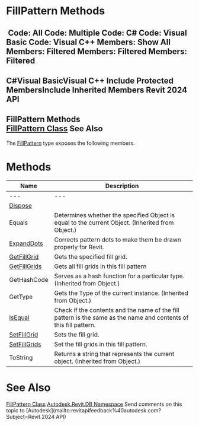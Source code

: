 # FillPattern Methods

﻿
 Code: All Code: Multiple Code: C# Code: Visual Basic Code: Visual C++  Members: Show All Members: Filtered Members: Filtered Members: Filtered   
---  
C#Visual BasicVisual C++
Include Protected MembersInclude Inherited Members
Revit 2024 API  
---  
FillPattern Methods  
[FillPattern Class](cc546ee9-ba80-c13d-4b74-8c0e2517bc28.md "FillPattern Class") See Also  
---  
The [FillPattern](cc546ee9-ba80-c13d-4b74-8c0e2517bc28.md "FillPattern Class") type exposes the following members.
# Methods
| Name | Description |
| --- | --- |
| --- | --- | --- |
| [Dispose](e8ddacd6-aa4c-3784-d61e-8fff7dbfea0f.md "Dispose Method") |
| Equals | Determines whether the specified Object is equal to the current Object. (Inherited from Object.) |
| [ExpandDots](e64c2ae9-9c7d-412b-e4b1-3f3c084cf800.md "ExpandDots Method") | Corrects pattern dots to make them be drawn properly for Revit. |
| [GetFillGrid](71be2141-457a-b6ce-9c67-ce7b21097316.md "GetFillGrid Method") | Gets the specified fill grid. |
| [GetFillGrids](d05f4cd1-d5df-093d-693e-545b4250ee29.md "GetFillGrids Method") | Gets all fill grids in this fill pattern |
| GetHashCode | Serves as a hash function for a particular type.  (Inherited from Object.) |
| GetType | Gets the Type of the current instance. (Inherited from Object.) |
| [IsEqual](6664e193-7745-d06c-1183-37a07824f083.md "IsEqual Method") | Check if the contents and the name of the fill pattern is the same as the name and contents of this fill pattern. |
| [SetFillGrid](1f12079c-df50-838e-9693-5a1caf23de29.md "SetFillGrid Method") | Sets the fill grid. |
| [SetFillGrids](843826d6-9ba4-90e2-1ca7-e1db865a2935.md "SetFillGrids Method") | Set the fill grids in this fill pattern. |
| ToString | Returns a string that represents the current object. (Inherited from Object.) |

# See Also
[FillPattern Class](cc546ee9-ba80-c13d-4b74-8c0e2517bc28.md "FillPattern Class")
[Autodesk.Revit.DB Namespace](87546ba7-461b-c646-cbb1-2cb8f5bff8b2.md "Autodesk.Revit.DB Namespace")
Send comments on this topic to [Autodesk](mailto:revitapifeedback%40autodesk.com?Subject=Revit 2024 API)